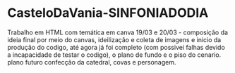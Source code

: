 # CasteloDaVania-SINFONIADODIA
Trabalho em HTML com temática em canva
19/03 e 20/03 - composição da ideia final por meio do canvas, ideilização e coleta de imagens e inicio da produção do codigo, até agora já foi completo (com possivei falhas devido a incapacidade de testar o codigo), o plano de fundo e o piso do cenario.
plano futuro confecção da catedral, covas e personagem.